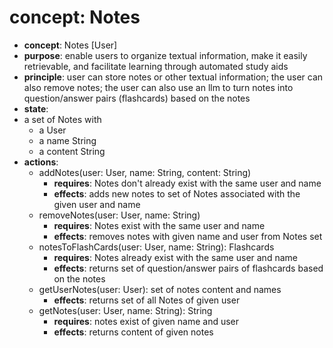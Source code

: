 # concept: Notes

- **concept**: Notes \[User]
- **purpose**: enable users to organize textual information, make it easily retrievable, and facilitate learning through automated study aids
- **principle**: 
	user can store notes or other textual information; 
	the user can also remove notes;
    the user can also use an llm to turn notes into question/answer pairs (flashcards) based on the notes
- **state**:
 - a set of Notes with
	 - a User
	 - a name String
	 - a content String
- **actions**: 
	- addNotes(user: User, name: String, content: String)
		- **requires**: Notes don't already exist with the same user and name
		- **effects**: adds new notes to set of Notes associated with the given user and name
	- removeNotes(user: User, name: String)
		- **requires**: Notes exist with the same user and name
		- **effects**: removes notes with given name and user from Notes set
	- notesToFlashCards(user: User, name: String): Flashcards
		- **requires**: Notes already exist with the same user and name
		- **effects**: returns set of question/answer pairs of flashcards based on the notes
	- getUserNotes(user: User): set of notes content and names
		- **effects**: returns set of all Notes of given user
	- getNotes(user: User, name: String): String
		- **requires**: notes exist of given name and user
		- **effects**: returns content of given notes